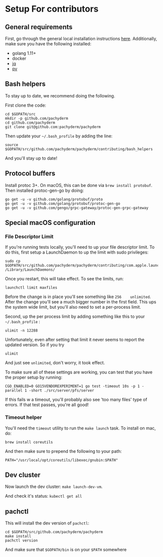 # Setup For contributors

## General requirements

First, go through the general local installation instructions [here](http://docs.pachyderm.io/en/latest/getting_started/local_installation.html). Additionally, make sure you have the following installed:

- golang 1.11+
- docker
- [jq](https://stedolan.github.io/jq/)
- [pv](http://ivarch.com/programs/pv.shtml)

## Bash helpers

To stay up to date, we recommend doing the following.

First clone the code:

    cd $GOPATH/src
    mkdir -p github.com/pachyderm
    cd github.com/pachyderm
    git clone git@github.com:pachyderm/pachyderm

Then update your `~/.bash_profile` by adding the line:

    source $GOPATH/src/github.com/pachyderm/pachyderm/contributing/bash_helpers

And you'll stay up to date!

## Protocol buffers

Install protoc 3+. On macOS, this can be done via `brew install protobuf`. Then installed protoc-gen-go by doing:

    go get -u -v github.com/golang/protobuf/proto
    go get -u -v github.com/golang/protobuf/protoc-gen-go
    go get -u -v github.com/gengo/grpc-gateway/protoc-gen-grpc-gateway

## Special macOS configuration

### File Descriptor Limit

If you're running tests locally, you'll need to up your file descriptor limit. To do this, first setup a LaunchDaemon to up the limit with sudo privileges:

    sudo cp $GOPATH/src/github.com/pachyderm/pachyderm/contributing/com.apple.launchd.limit.plist /Library/LaunchDaemons/

Once you restart, this will take effect. To see the limits, run:

    launchctl limit maxfiles

Before the change is in place you'll see something like `256    unlimited`. After the change you'll see a much bigger number in the first field. This ups the system wide limit, but you'll also need to set a per-process limit.

Second, up the per process limit by adding something like this to your `~/.bash_profile` :

    ulimit -n 12288

Unfortunately, even after setting that limit it never seems to report the updated version. So if you try

    ulimit

And just see `unlimited`, don't worry, it took effect.

To make sure all of these settings are working, you can test that you have the proper setup by running:

    CGO_ENABLED=0 GO15VENDOREXPERIMENT=1 go test -timeout 10s -p 1 -parallel 1 -short ./src/server/pfs/server

If this fails w a timeout, you'll probably also see 'too many files' type of errors. If that test passes, you're all good!

### Timeout helper

You'll need the `timeout` utility to run the `make launch` task. To install on mac, do:

    brew install coreutils

And then make sure to prepend the following to your path:

    PATH="/usr/local/opt/coreutils/libexec/gnubin:$PATH"

## Dev cluster

Now launch the dev cluster: `make launch-dev-vm`.

And check it's status: `kubectl get all`

## pachctl

This will install the dev version of `pachctl`:

    cd $GOPATH/src/github.com/pachyderm/pachyderm
    make install
    pachctl version

And make sure that `$GOPATH/bin` is on your `$PATH` somewhere
